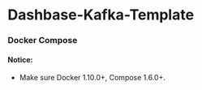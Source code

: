 # Dashbase-Kafka-Template

### Docker Compose

#### Notice:

- Make sure Docker 1.10.0+, Compose 1.6.0+.
